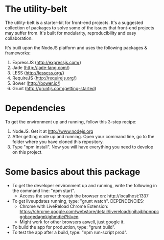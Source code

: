 The utility-belt
============

The utility-belt is a starter-kit for front-end projects. It's a suggested collection of packages to solve some of the issues that front-end projects may suffer from. It's built for modularity, reproducibility and easy collaboration.

It's built upon the NodeJS platform and uses the following packages & frameworks:

1. ExpressJS (http://expressjs.com/)
2. Jade (http://jade-lang.com/)
3. LESS (http://lesscss.org/)
4. RequireJS (http://requirejs.org/)
5. Bower (http://bower.io/)
6. Grunt (http://gruntjs.com/getting-started)

Dependencies
============

To get the environment up and running, follow this 3-step recipe:

  1. NodeJS. Get it at http://www.nodejs.org
  2. After getting node up and running. Open your command line, go to the folder where you have cloned this repository.
  3. Type "npm install". Now you will have everything you need to develop on this project.

Some basics about this package
============
- To get the developer environment up and running, write the following in the command line: "npm start".
  - Access the server through the browser on: http://localhost:1337
- To get liveupdates running, type: "grunt watch".
  DEPENDENCIES:
  - Chrome with LiveReload Chrome Extension: https://chrome.google.com/webstore/detail/livereload/jnihajbhpnppcggbcgedagnkighmdlei?hl=en
  - Might work for other browsers aswell, just google it.
- To build the app for production, type: "grunt build".
- To test the app after a build, type: "npm run-script prod".

